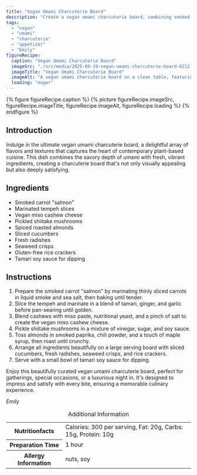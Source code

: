 ```yaml
---
title: "Vegan Umami Charcuterie Board"
description: "Create a vegan umami charcuterie board, combining smoked carrot salmon, marinated tempeh, miso cashew cheese, and other savory delights. Perfect for any occasion."
tags:
  - "vegan"
  - "umami"
  - "charcuterie"
  - "appetizer"
  - "Emily"
figureRecipe: 
  caption: "Vegan Umami Charcuterie Board"
  imageSrc: "./src/media/2025-09-19-vegan-umami-charcuterie-board-8212.png"
  imageTitle: "Vegan Umami Charcuterie Board"
  imageAlt: "A vegan umami charcuterie board on a clean table, featuring smoked carrot "salmon," golden tempeh, miso cashew cheese, pickled shiitake, spiced almonds, fresh vegetables, seaweed crisps, rice crackers, and soy sauce."
  loading: "eager"
---
```


{% figure figureRecipe.caption %}
{% picture figureRecipe.imageSrc, figureRecipe.imageTitle, figureRecipe.imageAlt, figureRecipe.loading %}
{% endfigure %}

## Introduction

Indulge in the ultimate vegan umami charcuterie board, a delightful array of flavors and textures that captures the heart of contemporary plant-based cuisine. This dish combines the savory depth of umami with fresh, vibrant ingredients, creating a charcuterie board that's not only visually appealing but also deeply satisfying.

## Ingredients

- Smoked carrot "salmon"
- Marinated tempeh slices
- Vegan miso cashew cheese
- Pickled shiitake mushrooms
- Spiced roasted almonds
- Sliced cucumbers
- Fresh radishes
- Seaweed crisps
- Gluten-free rice crackers
- Tamari soy sauce for dipping

## Instructions

1. Prepare the smoked carrot "salmon" by marinating thinly sliced carrots in liquid smoke and sea salt, then baking until tender.
2. Slice the tempeh and marinate in a blend of tamari, ginger, and garlic before pan-searing until golden.
3. Blend cashews with miso paste, nutritional yeast, and a pinch of salt to create the vegan miso cashew cheese.
4. Pickle shiitake mushrooms in a mixture of vinegar, sugar, and soy sauce.
5. Toss almonds in smoked paprika, chili powder, and a touch of maple syrup, then roast until crunchy.
6. Arrange all ingredients beautifully on a large serving board with sliced cucumbers, fresh radishes, seaweed crisps, and rice crackers.
7. Serve with a small bowl of tamari soy sauce for dipping.

Enjoy this beautifully curated vegan umami charcuterie board, perfect for gatherings, special occasions, or a luxurious night in. It's designed to impress and satisfy with every bite, ensuring a memorable culinary experience.

*Emily*

<table><caption class='sr-only'>Additional Information</caption><tr><th>Nutritionfacts</th><td>Calories: 300 per serving, Fat: 20g, Carbs: 15g, Protein: 10g&nbsp;</td></tr><tr><th>Preparation Time</th><td>1 hour&nbsp;</td></tr><tr><th>Allergy Information</th><td>nuts, soy&nbsp;</td></tr></table>

